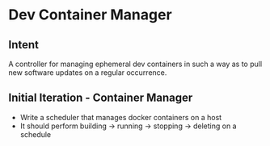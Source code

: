 # Dev Container Manager

## Intent

A controller for managing ephemeral dev containers in such a way as to pull new software updates on a regular occurrence. 

## Initial Iteration - Container Manager

- Write a scheduler that manages docker containers on a host
- It should perform building -> running -> stopping -> deleting on a schedule